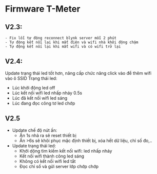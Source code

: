 # Firmware T-Meter
## V2.3: 
	- Fix lỗi tự động reconnect blynk server mỗi 2 phút
	- Tự động kết nối lại khi mất điện và wifi nhà khởi động chậm
	- Tự động kết nối lại khi mất wifi và có wifi trở lại

## V2.4:
Update trạng thái led tốt hơn, nâng cấp chức năng click vào để thêm wifi vào ô SSID
Trạng thái led: 
- Lúc khởi động led off
- Lúc kết nối wifi led nhấp nháy 0.5s
- Lúc đã kết nối wifi led sáng
- Lúc đang đọc công tơ led chớp

## V2.5
- Update chế độ nút ấn:
	+ Ấn 1s nhả ra sẽ reset thiết bị
	+ Ấn >6s sẽ khôi phục mặc định thiết bị, xóa hết dữ liệu, chỉ số đo,..
- Update trạng thái led:
	+ Khởi dộng tìm kiếm kết nối wifi: led nhấp nháy
	+ Kết nối wifi thành công led sáng
	+ Không có kết nối wifi led tắt
	+ Đọc chỉ số và gửi server lớp chớp chớp
	
